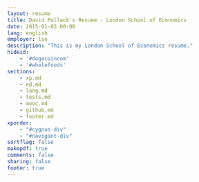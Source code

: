 ```yaml
---
layout: resume
title: David Pollack's Resume - London School of Economics
date: 2015-01-02 00:00
lang: english
employer: lse
description: "This is my London School of Economics resume."
hideid:
    - '#dogecoincom'
    - '#wholefoods'
sections:
    - xp.md
    - ed.md
    - lang.md
    - tests.md
    - mooc.md
    - github.md
    - footer.md
xporder:
    - "#cygnus-div"
    - "#navigant-div"
sortflag: false
makepdf: true
comments: false
sharing: false
footer: true
---
```

